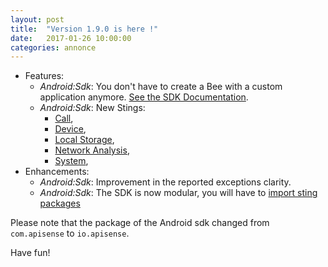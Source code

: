 ```yaml
---
layout: post
title:  "Version 1.9.0 is here !"
date:   2017-01-26 10:00:00
categories: annonce
---
```



- Features:
  - _Android:Sdk_: You don't have to create a Bee with a custom application anymore. [See the SDK Documentation](/en/1.9.0/guide/sdk/#install-and-start-a-specific-crop).
  - _Android:Sdk_: New Stings:
    - [Call](/en/1.9.0/stings/stings-phone/call),
    - [Device](/en/1.9.0/stings/stings-phone/device),
    - [Local Storage](/en/1.9.0/stings/stings-phone/localStorage),
    - [Network Analysis](/en/1.9.0/stings/stings-network/networkAnalysis),
    - [System](/en/1.9.0/stings/stings-phone/system),
- Enhancements:
  - _Android:Sdk_: Improvement in the reported exceptions clarity.
  - _Android:Sdk_: The SDK is now modular, you will have to [import sting packages](/en/1.9.0/guide/sdk/#installation)


Please note that the package of the Android sdk changed from `com.apisense` to `io.apisense`.

Have fun!
